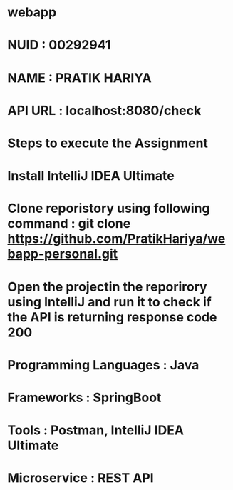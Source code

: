 # webapp

# NUID : 00292941

# NAME : PRATIK HARIYA

# API URL : localhost:8080/check

# Steps to execute the Assignment

# Install IntelliJ IDEA Ultimate   

# Clone reporistory using following command : git clone https://github.com/PratikHariya/webapp-personal.git

# Open the projectin the reporirory using IntelliJ and run it to check if the API is returning response code 200

# Programming Languages : Java

# Frameworks : SpringBoot

# Tools : Postman, IntelliJ IDEA Ultimate

# Microservice : REST API
